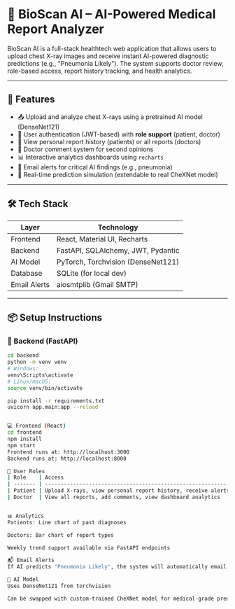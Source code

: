 # 🧬 BioScan AI – AI-Powered Medical Report Analyzer

BioScan AI is a full-stack healthtech web application that allows users to upload chest X-ray images and receive instant AI-powered diagnostic predictions (e.g., "Pneumonia Likely"). The system supports doctor review, role-based access, report history tracking, and health analytics.

---

## 🚀 Features

- 📤 Upload and analyze chest X-rays using a pretrained AI model (DenseNet121)
- 🔐 User authentication (JWT-based) with **role support** (patient, doctor)
- 📄 View personal report history (patients) or all reports (doctors)
- 💬 Doctor comment system for second opinions
- 📊 Interactive analytics dashboards using `recharts`
- 📧 Email alerts for critical AI findings (e.g., pneumonia)
- 🔁 Real-time prediction simulation (extendable to real CheXNet model)

---

## 🛠 Tech Stack

| Layer        | Technology                         |
|--------------|-------------------------------------|
| Frontend     | React, Material UI, Recharts        |
| Backend      | FastAPI, SQLAlchemy, JWT, Pydantic  |
| AI Model     | PyTorch, Torchvision (DenseNet121)  |
| Database     | SQLite (for local dev)              |
| Email Alerts | aiosmtplib (Gmail SMTP)             |

---

## 📦 Setup Instructions

### 🔧 Backend (FastAPI)

```bash
cd backend
python -m venv venv
# Windows:
venv\Scripts\activate
# Linux/macOS:
source venv/bin/activate

pip install -r requirements.txt
uvicorn app.main:app --reload


💻 Frontend (React)
cd frontend
npm install
npm start
Frontend runs at: http://localhost:3000
Backend runs at: http://localhost:8000

👥 User Roles
| Role    | Access                                                      |
| ------- | ----------------------------------------------------------- |
| Patient | Upload X-rays, view personal report history, receive alerts |
| Doctor  | View all reports, add comments, view dashboard analytics    |


📊 Analytics
Patients: Line chart of past diagnoses

Doctors: Bar chart of report types 

Weekly trend support available via FastAPI endpoints

📬 Email Alerts
If AI predicts "Pneumonia Likely", the system will automatically email the patient with a warning and recommendation to consult a doctor.

🧠 AI Model
Uses DenseNet121 from torchvision

Can be swapped with custom-trained CheXNet model for medical-grade predictions

